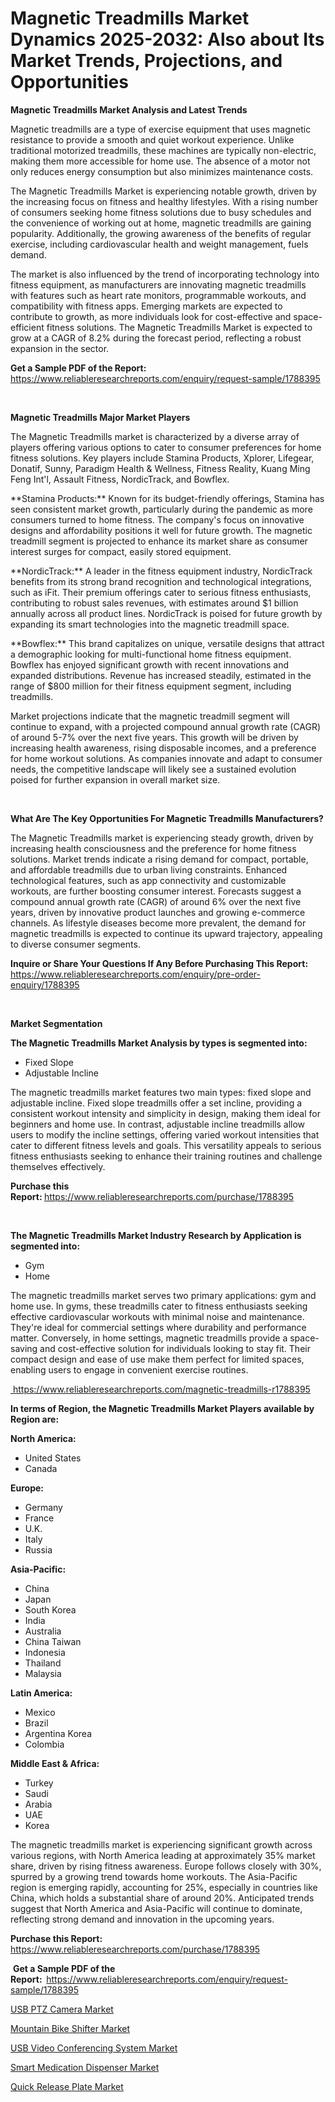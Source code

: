 <p><h1>Magnetic Treadmills Market Dynamics 2025-2032: Also about Its Market Trends, Projections, and Opportunities</h1></p><p><strong>Magnetic Treadmills Market Analysis and Latest Trends</strong></p>
<p><p>Magnetic treadmills are a type of exercise equipment that uses magnetic resistance to provide a smooth and quiet workout experience. Unlike traditional motorized treadmills, these machines are typically non-electric, making them more accessible for home use. The absence of a motor not only reduces energy consumption but also minimizes maintenance costs.</p><p>The Magnetic Treadmills Market is experiencing notable growth, driven by the increasing focus on fitness and healthy lifestyles. With a rising number of consumers seeking home fitness solutions due to busy schedules and the convenience of working out at home, magnetic treadmills are gaining popularity. Additionally, the growing awareness of the benefits of regular exercise, including cardiovascular health and weight management, fuels demand.</p><p>The market is also influenced by the trend of incorporating technology into fitness equipment, as manufacturers are innovating magnetic treadmills with features such as heart rate monitors, programmable workouts, and compatibility with fitness apps. Emerging markets are expected to contribute to growth, as more individuals look for cost-effective and space-efficient fitness solutions. The Magnetic Treadmills Market is expected to grow at a CAGR of 8.2% during the forecast period, reflecting a robust expansion in the sector.</p></p>
<p><strong>Get a Sample PDF of the Report:&nbsp;</strong> <a href="https://www.reliableresearchreports.com/enquiry/request-sample/1788395?utm_campaign=9&utm_medium=2&utm_source=Github&utm_content=ia&utm_term=05042025&utm_id=magnetic-treadmills">https://www.reliableresearchreports.com/enquiry/request-sample/1788395</a></p>
<p>&nbsp;</p>
<p><strong>Magnetic Treadmills Major Market Players</strong></p>
<p><p>The Magnetic Treadmills market is characterized by a diverse array of players offering various options to cater to consumer preferences for home fitness solutions. Key players include Stamina Products, Xplorer, Lifegear, Donatif, Sunny, Paradigm Health & Wellness, Fitness Reality, Kuang Ming Feng Int'l, Assault Fitness, NordicTrack, and Bowflex.</p><p>**Stamina Products:** Known for its budget-friendly offerings, Stamina has seen consistent market growth, particularly during the pandemic as more consumers turned to home fitness. The company's focus on innovative designs and affordability positions it well for future growth. The magnetic treadmill segment is projected to enhance its market share as consumer interest surges for compact, easily stored equipment.</p><p>**NordicTrack:** A leader in the fitness equipment industry, NordicTrack benefits from its strong brand recognition and technological integrations, such as iFit. Their premium offerings cater to serious fitness enthusiasts, contributing to robust sales revenues, with estimates around $1 billion annually across all product lines. NordicTrack is poised for future growth by expanding its smart technologies into the magnetic treadmill space.</p><p>**Bowflex:** This brand capitalizes on unique, versatile designs that attract a demographic looking for multi-functional home fitness equipment. Bowflex has enjoyed significant growth with recent innovations and expanded distributions. Revenue has increased steadily, estimated in the range of $800 million for their fitness equipment segment, including treadmills.</p><p>Market projections indicate that the magnetic treadmill segment will continue to expand, with a projected compound annual growth rate (CAGR) of around 5-7% over the next five years. This growth will be driven by increasing health awareness, rising disposable incomes, and a preference for home workout solutions. As companies innovate and adapt to consumer needs, the competitive landscape will likely see a sustained evolution poised for further expansion in overall market size.</p></p>
<p>&nbsp;</p>
<p><strong>What Are The Key Opportunities For Magnetic Treadmills Manufacturers?</strong></p>
<p><p>The Magnetic Treadmills market is experiencing steady growth, driven by increasing health consciousness and the preference for home fitness solutions. Market trends indicate a rising demand for compact, portable, and affordable treadmills due to urban living constraints. Enhanced technological features, such as app connectivity and customizable workouts, are further boosting consumer interest. Forecasts suggest a compound annual growth rate (CAGR) of around 6% over the next five years, driven by innovative product launches and growing e-commerce channels. As lifestyle diseases become more prevalent, the demand for magnetic treadmills is expected to continue its upward trajectory, appealing to diverse consumer segments.</p></p>
<p><strong>Inquire or Share Your Questions If Any Before Purchasing This Report:</strong> <a href="https://www.reliableresearchreports.com/enquiry/pre-order-enquiry/1788395?utm_campaign=9&utm_medium=2&utm_source=Github&utm_content=ia&utm_term=05042025&utm_id=magnetic-treadmills">https://www.reliableresearchreports.com/enquiry/pre-order-enquiry/1788395</a></p>
<p>&nbsp;</p>
<p><strong>Market Segmentation</strong></p>
<p><strong>The Magnetic Treadmills Market Analysis by types is segmented into:</strong></p>
<p><ul><li>Fixed Slope</li><li>Adjustable Incline</li></ul></p>
<p><p>The magnetic treadmills market features two main types: fixed slope and adjustable incline. Fixed slope treadmills offer a set incline, providing a consistent workout intensity and simplicity in design, making them ideal for beginners and home use. In contrast, adjustable incline treadmills allow users to modify the incline settings, offering varied workout intensities that cater to different fitness levels and goals. This versatility appeals to serious fitness enthusiasts seeking to enhance their training routines and challenge themselves effectively.</p></p>
<p><strong>Purchase this Report:&nbsp;</strong><a href="https://www.reliableresearchreports.com/purchase/1788395?utm_campaign=9&utm_medium=2&utm_source=Github&utm_content=ia&utm_term=05042025&utm_id=magnetic-treadmills">https://www.reliableresearchreports.com/purchase/1788395</a></p>
<p>&nbsp;</p>
<p><strong>The Magnetic Treadmills Market Industry Research by Application is segmented into:</strong></p>
<p><ul><li>Gym</li><li>Home</li></ul></p>
<p><p>The magnetic treadmills market serves two primary applications: gym and home use. In gyms, these treadmills cater to fitness enthusiasts seeking effective cardiovascular workouts with minimal noise and maintenance. They're ideal for commercial settings where durability and performance matter. Conversely, in home settings, magnetic treadmills provide a space-saving and cost-effective solution for individuals looking to stay fit. Their compact design and ease of use make them perfect for limited spaces, enabling users to engage in convenient exercise routines.</p></p>
<p><a href="https://www.reliableresearchreports.com/magnetic-treadmills-r1788395?utm_campaign=9&utm_medium=2&utm_source=Github&utm_content=ia&utm_term=05042025&utm_id=magnetic-treadmills">&nbsp;https://www.reliableresearchreports.com/magnetic-treadmills-r1788395</a></p>
<p><strong>In terms of Region, the Magnetic Treadmills Market Players available by Region are:</strong></p>
<p>
    <p> <strong> North America: </strong>
        <ul>
            <li>United States</li>
            <li>Canada</li>
        </ul>
        </p> 
    <p> <strong> Europe: </strong>
        <ul>
            <li>Germany</li>
            <li>France</li>
            <li>U.K.</li>
            <li>Italy</li>
            <li>Russia</li>
        </ul>
        </p> 
    <p> <strong> Asia-Pacific: </strong>
        <ul>
            <li>China</li>
            <li>Japan</li>
            <li>South Korea</li>
            <li>India</li>
            <li>Australia</li>
            <li>China Taiwan</li>
            <li>Indonesia</li>
            <li>Thailand</li>
            <li>Malaysia</li>
        </ul>
        </p> 
    <p> <strong> Latin America: </strong>
        <ul>
            <li>Mexico</li>
            <li>Brazil</li>
            <li>Argentina Korea</li>
            <li>Colombia</li>
        </ul>
        </p> 
    <p> <strong> Middle East & Africa: </strong>
        <ul>
            <li>Turkey</li>
            <li>Saudi</li>
            <li>Arabia</li>
            <li>UAE</li>
            <li>Korea</li>
        </ul>
    </p>
    </p>
<p><p>The magnetic treadmills market is experiencing significant growth across various regions, with North America leading at approximately 35% market share, driven by rising fitness awareness. Europe follows closely with 30%, spurred by a growing trend towards home workouts. The Asia-Pacific region is emerging rapidly, accounting for 25%, especially in countries like China, which holds a substantial share of around 20%. Anticipated trends suggest that North America and Asia-Pacific will continue to dominate, reflecting strong demand and innovation in the upcoming years.</p></p>
<p><strong>Purchase this Report: </strong><a href="https://www.reliableresearchreports.com/purchase/1788395?utm_campaign=9&utm_medium=2&utm_source=Github&utm_content=ia&utm_term=05042025&utm_id=magnetic-treadmills">https://www.reliableresearchreports.com/purchase/1788395</a></p>
<p>&nbsp;<strong>Get a Sample PDF of the Report:&nbsp;&nbsp;</strong><a href="https://www.reliableresearchreports.com/enquiry/request-sample/1788395?utm_campaign=9&utm_medium=2&utm_source=Github&utm_content=ia&utm_term=05042025&utm_id=magnetic-treadmills">https://www.reliableresearchreports.com/enquiry/request-sample/1788395</a></p>
<p><strong></strong></p>
<p><p><a href="https://github.com/ogbadujonito22/Market-Research-Report-List-1/blob/main/usb-ptz-camera-market.md?utm_campaign=9&utm_medium=2&utm_source=Github&utm_content=ia&utm_term=05042025&utm_id=magnetic-treadmills">USB PTZ Camera Market</a></p><p><a href="https://github.com/pichuaadh0/Market-Research-Report-List-1/blob/main/mountain-bike-shifter-market.md?utm_campaign=9&utm_medium=2&utm_source=Github&utm_content=ia&utm_term=05042025&utm_id=magnetic-treadmills">Mountain Bike Shifter Market</a></p><p><a href="https://github.com/lemiranajd/Market-Research-Report-List-1/blob/main/usb-video-conferencing-system-market.md?utm_campaign=9&utm_medium=2&utm_source=Github&utm_content=ia&utm_term=05042025&utm_id=magnetic-treadmills">USB Video Conferencing System Market</a></p><p><a href="https://github.com/dovbusmrking/Market-Research-Report-List-1/blob/main/smart-medication-dispenser-market.md?utm_campaign=9&utm_medium=2&utm_source=Github&utm_content=ia&utm_term=05042025&utm_id=magnetic-treadmills">Smart Medication Dispenser Market</a></p><p><a href="https://github.com/azetehhasle/Market-Research-Report-List-1/blob/main/quick-release-plate-market.md?utm_campaign=9&utm_medium=2&utm_source=Github&utm_content=ia&utm_term=05042025&utm_id=magnetic-treadmills">Quick Release Plate Market</a></p></p>